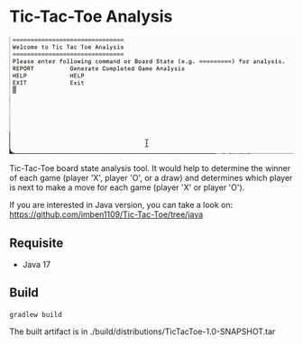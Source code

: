 # Tic-Tac-Toe Analysis

![example.gif](docs%2Fexample.gif)

Tic-Tac-Toe board state analysis tool. 
It would help to determine the winner of each game (player 'X', player 'O', or a draw)
and determines which player is next to make a move for each game (player 'X' or player 'O').

If you are interested in Java version, you can take a look on: https://github.com/imben1109/Tic-Tac-Toe/tree/java

## Requisite
* Java 17

## Build
```
gradlew build
```
The built artifact is in ./build/distributions/TicTacToe-1.0-SNAPSHOT.tar